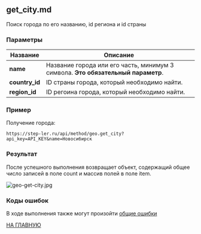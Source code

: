 ## get_city.md

Поиск города по его названию, id региона и id страны

### Параметры

|Название| Описание |
|----|----|
| **name** | Название города или его часть, минимум 3 символа. **Это обязательный параметр**. |
| **country_id** | ID страны города, который необходимо найти. |
| **region_id** | ID регоина города, который необходимо найти. |

### Пример

Получение города:
```
https://step-ler.ru/api/method/geo.get_city?api_key=API_KEY&name=Новосибирск
```

### Результат

После успешного выполнения возвращает объект, содержащий общее число записей в поле count и массив полей в поле item.

![](https://step-ler.ru/upload/api/geo-get-city.jpg "geo-get-city.jpg")

### Коды ошибок

В ходе выполнения также могут произойти [общие ошибки](/docs/errors.md)

[НА ГЛАВНУЮ](/README.md)